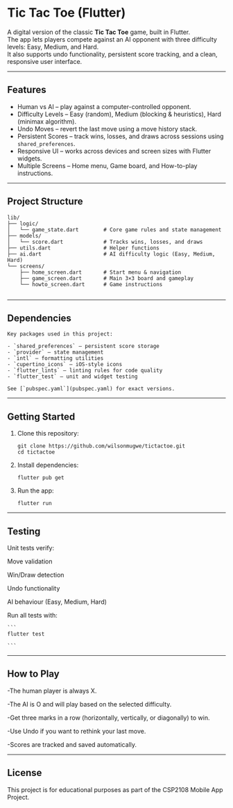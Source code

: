 # Tic Tac Toe (Flutter)

A digital version of the classic **Tic Tac Toe** game, built in Flutter.  
The app lets players compete against an AI opponent with three difficulty levels: Easy, Medium, and Hard.  
It also supports undo functionality, persistent score tracking, and a clean, responsive user interface.

---

## Features
- Human vs AI – play against a computer-controlled opponent.
- Difficulty Levels – Easy (random), Medium (blocking & heuristics), Hard (minimax algorithm).
- Undo Moves – revert the last move using a move history stack.
- Persistent Scores – track wins, losses, and draws across sessions using `shared_preferences`.
- Responsive UI – works across devices and screen sizes with Flutter widgets.
- Multiple Screens – Home menu, Game board, and How-to-play instructions.

---

## Project Structure
```plaintext
lib/
├── logic/
│   └── game_state.dart        # Core game rules and state management
├── models/
│   └── score.dart             # Tracks wins, losses, and draws
├── utils.dart                 # Helper functions
├── ai.dart                    # AI difficulty logic (Easy, Medium, Hard)
└── screens/
    ├── home_screen.dart       # Start menu & navigation
    ├── game_screen.dart       # Main 3×3 board and gameplay
    └── howto_screen.dart      # Game instructions


```
---

## Dependencies

```
Key packages used in this project:

- `shared_preferences` – persistent score storage
- `provider` – state management
- `intl` – formatting utilities
- `cupertino_icons` – iOS-style icons
- `flutter_lints` – linting rules for code quality
- `flutter_test` – unit and widget testing

See [`pubspec.yaml`](pubspec.yaml) for exact versions.

```
---

## Getting Started


1. Clone this repository:
   ```
   git clone https://github.com/wilsonmugwe/tictactoe.git
   cd tictactoe

   ```



2. Install dependencies:
    ```
    flutter pub get

    ```

3. Run the app:
    ```
    flutter run

    ```

---

## Testing

Unit tests verify:

Move validation

Win/Draw detection

Undo functionality

AI behaviour (Easy, Medium, Hard)

Run all tests with:

    ```
    flutter test

    ```


---

## How to Play

-The human player is always X.

-The AI is O and will play based on the selected difficulty.

-Get three marks in a row (horizontally, vertically, or diagonally) to win.

-Use Undo if you want to rethink your last move.

-Scores are tracked and saved automatically.


---

## License

This project is for educational purposes as part of the CSP2108 Mobile App Project.


